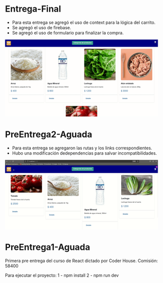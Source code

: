 # Entrega-Final
- Para esta entrega se agregó el uso de context para la lógica del carrito.
- Se agregó el uso de firebase.
- Se agregó el uso de formulario para finalizar la compra.

![](./extern_resources/final_deliver.gif)


# PreEntrega2-Aguada
- Para esta entrega se agregaron las rutas y los links correspondientes.
- Hubo una modificación dedependencias para salvar incompatibilidades.

![](./extern_resources/functionality.gif)


# PreEntrega1-Aguada
Primera pre entrega del curso de React dictado por Coder House. Comisión: 58400

Para ejecutar el proyecto:
1 - npm install
2 - npm run dev
